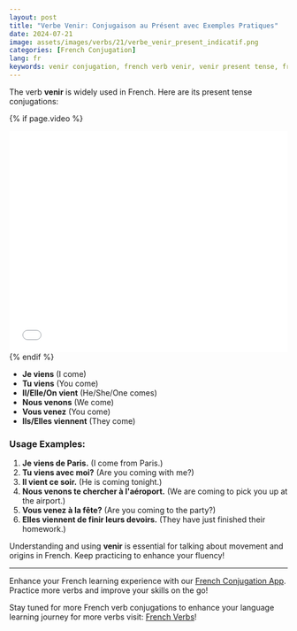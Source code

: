 ```yaml
---
layout: post
title: "Verbe Venir: Conjugaison au Présent avec Exemples Pratiques"
date: 2024-07-21
image: assets/images/verbs/21/verbe_venir_present_indicatif.png
categories: [French Conjugation]
lang: fr
keywords: venir conjugation, french verb venir, venir present tense, french conjugation, learn french
---
```


The verb **venir** is widely used in French. Here are its present tense conjugations:

<!-- Video Embed Section -->
{% if page.video %}
<div class="video-embed">
  <iframe width="100%" height="400" src="{{ page.video | escape }}" frameborder="0" allowfullscreen></iframe>
</div>
{% endif %}

- **Je viens** (I come)
- **Tu viens** (You come)
- **Il/Elle/On vient** (He/She/One comes)
- **Nous venons** (We come)
- **Vous venez** (You come)
- **Ils/Elles viennent** (They come)

### Usage Examples:

1. **Je viens de Paris.** (I come from Paris.)
2. **Tu viens avec moi?** (Are you coming with me?)
3. **Il vient ce soir.** (He is coming tonight.)
4. **Nous venons te chercher à l'aéroport.** (We are coming to pick you up at the airport.)
5. **Vous venez à la fête?** (Are you coming to the party?)
6. **Elles viennent de finir leurs devoirs.** (They have just finished their homework.)

Understanding and using **venir** is essential for talking about movement and origins in French. Keep practicing to enhance your fluency!

---

Enhance your French learning experience with our [French Conjugation App]({{site.appStore.url}}). Practice more verbs and improve your skills on the go!

Stay tuned for more French verb conjugations to enhance your language learning journey for more verbs visit: [French Verbs](https://www.conjuga.app)!